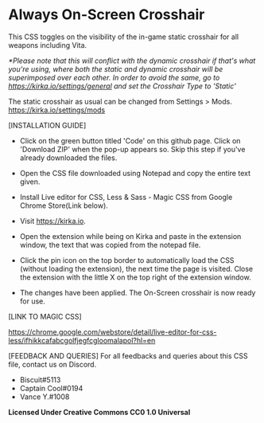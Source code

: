 
# Always On-Screen Crosshair

This CSS toggles on the visibility of the in-game static crosshair for all weapons including Vita. 

_*Please note that this will conflict with the dynamic crosshair if that's what you're using, where both the static and dynamic crosshair will be superimposed over each other. In order to avoid the same, go to https://kirka.io/settings/general and set the Crosshair Type to 'Static'_

The static crosshair as usual can be changed from Settings > Mods. https://kirka.io/settings/mods

[INSTALLATION GUIDE]

- Click on the green button titled 'Code' on this github page. Click on 'Download ZIP' when the pop-up appears so. Skip this step if you've already downloaded the files.

- Open the CSS file downloaded using Notepad and copy the entire text given.

- Install Live editor for CSS, Less & Sass - Magic CSS from Google Chrome Store(Link below).

- Visit https://kirka.io.

- Open the extension while being on Kirka and paste in the extension window, the text that was copied from the notepad file.

- Click the pin icon on the top border to automatically load the CSS (without loading the extension), the next time the page is visited. Close the extension with the little X on the top right of the extension window.
 
- The changes have been applied. The On-Screen crosshair is now ready for use.

[LINK TO MAGIC CSS]
  
https://chrome.google.com/webstore/detail/live-editor-for-css-less/ifhikkcafabcgolfjegfcgloomalapol?hl=en 

[FEEDBACK AND QUERIES]
For all feedbacks and queries about this CSS file, contact us on Discord.

- Biscuit#5113
- Captain Cool#0194
- Vance Y.#1008

 

**Licensed Under Creative Commons CC0 1.0 Universal**
